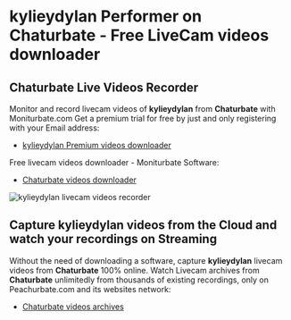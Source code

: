 # kylieydylan Performer on Chaturbate - Free LiveCam videos downloader

## Chaturbate Live Videos Recorder

Monitor and record livecam videos of **kylieydylan** from **Chaturbate** with Moniturbate.com
Get a premium trial for free by just and only registering with your Email address:
* [kylieydylan Premium videos downloader](https://moniturbate.com/request-demo-licence-key.html)

Free livecam videos downloader - Moniturbate Software:
* [Chaturbate videos downloader](https://moniturbate.com/moniturbate-download-software.html)

![kylieydylan livecam videos recorder](https://peachurnet.com/templates/moniturbate-software.png)


## Capture kylieydylan videos from the Cloud and watch your recordings on Streaming

Without the need of downloading a software, capture **kylieydylan** livecam videos from **Chaturbate** 100% online.
Watch Livecam archives from **Chaturbate** unlimitedly from thousands of existing recordings, only on Peachurbate.com and its websites network:
* [Chaturbate videos archives](https://peachurnet.com/)